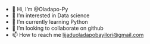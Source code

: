 - 👋 Hi, I’m @Oladapo-Py
- 👀 I’m interested in Data science
- 🌱 I’m currently learning Python
- 💞️ I’m looking to collaborate on github
- 📫 How to reach me lijaduoladapobayilori@gmail.com

<!---
Oladapo-Py/Oladapo-Py is a ✨ special ✨ repository because its `README.md` (this file) appears on your GitHub profile.
You can click the Preview link to take a look at your changes.
--->
